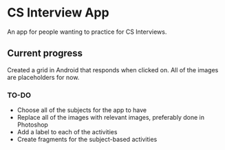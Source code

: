 # CS Interview App

An app for people wanting to practice for CS Interviews.

## Current progress

Created a grid in Android that responds when clicked on. All of the images are placeholders for now.

### TO-DO

* Choose all of the subjects for the app to have
* Replace all of the images with relevant images, preferably done in Photoshop
* Add a label to each of the activities
* Create fragments for the subject-based activities
